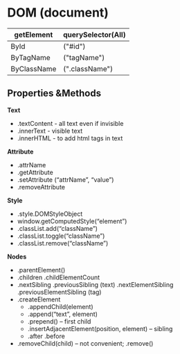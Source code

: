 # DOM (document)

| getElement      | querySelector(All) |  
| -----------     | -----------        |
| ById            | ("#id")            |
| ByTagName       | ("tagName")        |
| ByClassName     | (".className")     |
## Properties &Methods
**Text**
* .textContent - all text even if invisible
* .innerText - visible text
* .innerHTML - to add html tags in text

**Attribute**
* .attrName
* .getAttribute
* .setAttribute (“attrName”, “value”)
* .removeAttribute

**Style**
* .style.DOMStyleObject
* window.getComputedStyle(“element”)
* .classList.add(“className”)
* .classList.toggle(“className”)
* .classList.remove(“className”)

**Nodes**
* .parentElement()
* .children .childElementCount
* .nextSibling .previousSibling (text) .nextElementSibling .previousElementSibling (tag)
* .createElement
    * .appendChild(element)
    * .append(“text”, element)
    * .prepend() – first child
    * .insertAdjacentElement(position, element) – sibling
    * .after .before
* .removeChild(child) – not convenient; .remove() 
